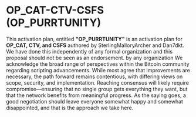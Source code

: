 # OP_CAT-CTV-CSFS (OP_PURRTUNITY)
This activation plan, entitled **"OP_PURRTUNITY"** is an activation plan for **OP_CAT, CTV, and CSFS** authored by SterlingMalloryArcher and Dan7dkt. We have done this independently of any formal organization and this proposal should not be seen as an endorsement. by any organization
We acknowledge the broad range of perspectives within the Bitcoin community regarding scripting advancements. While most agree that improvements are necessary, the path forward remains contentious, with differing views on scope, security, and implementation. Reaching consensus will likely require compromise—ensuring that no single group gets everything they want, but that the network benefits from meaningful progress. As the saying goes, a good negotiation should leave everyone somewhat happy and somewhat disappointed, and that is the approach we take here.
